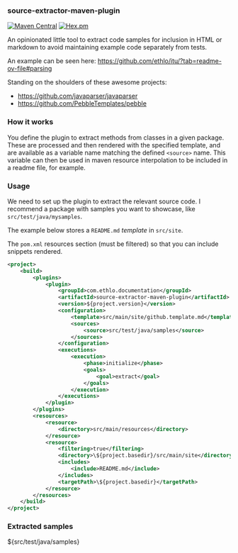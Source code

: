 ### source-extractor-maven-plugin

[![Maven Central](https://img.shields.io/maven-central/v/com.ethlo.documentation/source-extractor-maven-plugin.svg)](http://search.maven.org/#search%7Cga%7C1%7Cg%3A%22com.ethlo.time%22%20a%3A%22itu%22)
[![Hex.pm](https://img.shields.io/hexpm/l/plug.svg)](LICENSE)

An opinionated little tool to extract code samples for inclusion in HTML or markdown to avoid maintaining example code separately from tests.

An example can be seen here: https://github.com/ethlo/itu/?tab=readme-ov-file#parsing

Standing on the shoulders of these awesome projects:
* https://github.com/javaparser/javaparser
* https://github.com/PebbleTemplates/pebble

### How it works
You define the plugin to extract methods from classes in a given package. These are processed and then rendered with the specified template,  and are available as a variable name matching the defined `<source>` name.
This variable can then be used in maven resource interpolation to be included in a readme file, for example.

### Usage

We need to set up the plugin to extract the relevant source code. I recommend a package with samples you want to showcase, like `src/test/java/mysamples`.

The example below stores a `README.md` _template_ in `src/site`.

The `pom.xml` resources section (must be filtered) so that you can include snippets rendered.
```xml
<project>
    <build>
        <plugins>
            <plugin>
                <groupId>com.ethlo.documentation</groupId>
                <artifactId>source-extractor-maven-plugin</artifactId>
                <version>${project.version}</version>
                <configuration>
                    <template>src/main/site/github.template.md</template>
                    <sources>
                        <source>src/test/java/samples</source>
                    </sources>
                </configuration>
                <executions>
                    <execution>
                        <phase>initialize</phase>
                        <goals>
                            <goal>extract</goal>
                        </goals>
                    </execution>
                </executions>
            </plugin>
        </plugins>
        <resources>
            <resource>
                <directory>src/main/resources</directory>
            </resource>
            <resource>
                <filtering>true</filtering>
                <directory>\${project.basedir}/src/main/site</directory>
                <includes>
                    <include>README.md</include>
                </includes>
                <targetPath>\${project.basedir}</targetPath>
            </resource>
        </resources>
    </build>
</project>
```
### Extracted samples

${src/test/java/samples}


